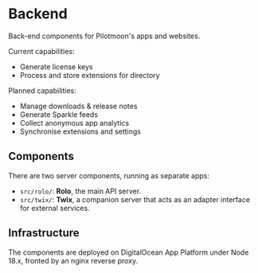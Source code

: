 # Backend

Back-end components for Pilotmoon's apps and websites.

Current capabilities:

- Generate license keys
- Process and store extensions for directory

Planned capabilities:

- Manage downloads & release notes
- Generate Sparkle feeds
- Collect anonymous app analytics
- Synchronise extensions and settings

## Components

There are two server components, running as separate apps:

- `src/rolo/`: **Rolo**, the main API server.
- `src/twix/`: **Twix**, a companion server that acts as an adapter interface
  for external services.

## Infrastructure

The components are deployed on DigitalOcean App Platform under Node 18.x,
fronted by an nginx reverse proxy.

